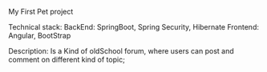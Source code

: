 My First Pet project

Technical stack: 
BackEnd: SpringBoot, Spring Security, Hibernate
Frontend: Angular, BootStrap


Description:
Is a Kind of oldSchool forum, where users can post and comment
on different kind of topic;
